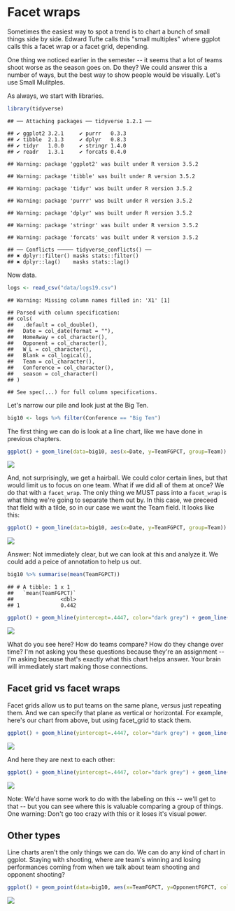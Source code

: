 # Facet wraps

Sometimes the easiest way to spot a trend is to chart a bunch of small things side by side. Edward Tufte calls this "small multiples" where ggplot calls this a facet wrap or a facet grid, depending. 

One thing we noticed earlier in the semester -- it seems that a lot of teams shoot worse as the season goes on. Do they? We could answer this a number of ways, but the best way to show people would be visually. Let's use Small Mulitples.

As always, we start with libraries. 


```r
library(tidyverse)
```

```
## ── Attaching packages ── tidyverse 1.2.1 ──
```

```
## ✔ ggplot2 3.2.1     ✔ purrr   0.3.3
## ✔ tibble  2.1.3     ✔ dplyr   0.8.3
## ✔ tidyr   1.0.0     ✔ stringr 1.4.0
## ✔ readr   1.3.1     ✔ forcats 0.4.0
```

```
## Warning: package 'ggplot2' was built under R version 3.5.2
```

```
## Warning: package 'tibble' was built under R version 3.5.2
```

```
## Warning: package 'tidyr' was built under R version 3.5.2
```

```
## Warning: package 'purrr' was built under R version 3.5.2
```

```
## Warning: package 'dplyr' was built under R version 3.5.2
```

```
## Warning: package 'stringr' was built under R version 3.5.2
```

```
## Warning: package 'forcats' was built under R version 3.5.2
```

```
## ── Conflicts ───── tidyverse_conflicts() ──
## ✖ dplyr::filter() masks stats::filter()
## ✖ dplyr::lag()    masks stats::lag()
```

Now data.


```r
logs <- read_csv("data/logs19.csv")
```

```
## Warning: Missing column names filled in: 'X1' [1]
```

```
## Parsed with column specification:
## cols(
##   .default = col_double(),
##   Date = col_date(format = ""),
##   HomeAway = col_character(),
##   Opponent = col_character(),
##   W_L = col_character(),
##   Blank = col_logical(),
##   Team = col_character(),
##   Conference = col_character(),
##   season = col_character()
## )
```

```
## See spec(...) for full column specifications.
```

Let's narrow our pile and look just at the Big Ten.


```r
big10 <- logs %>% filter(Conference == "Big Ten")
```

The first thing we can do is look at a line chart, like we have done in previous chapters. 


```r
ggplot() + geom_line(data=big10, aes(x=Date, y=TeamFGPCT, group=Team)) + scale_y_continuous(limits = c(0, .7))
```

![](20-facetwraps_files/figure-epub3/unnamed-chunk-4-1.png)<!-- -->

And, not surprisingly, we get a hairball. We could color certain lines, but that would limit us to focus on one team. What if we did all of them at once? We do that with a `facet_wrap`. The only thing we MUST pass into a `facet_wrap` is what thing we're going to separate them out by. In this case, we preceed that field with a tilde, so in our case we want the Team field. It looks like this: 


```r
ggplot() + geom_line(data=big10, aes(x=Date, y=TeamFGPCT, group=Team)) + scale_y_continuous(limits = c(0, .7)) + facet_wrap(~Team)
```

![](20-facetwraps_files/figure-epub3/unnamed-chunk-5-1.png)<!-- -->

Answer: Not immediately clear, but we can look at this and analyze it. We could add a peice of annotation to help us out. 


```r
big10 %>% summarise(mean(TeamFGPCT))
```

```
## # A tibble: 1 x 1
##   `mean(TeamFGPCT)`
##               <dbl>
## 1             0.442
```


```r
ggplot() + geom_hline(yintercept=.4447, color="dark grey") + geom_line(data=big10, aes(x=Date, y=TeamFGPCT, group=Team)) + scale_y_continuous(limits = c(0, .7)) + facet_wrap(~Team)
```

![](20-facetwraps_files/figure-epub3/unnamed-chunk-7-1.png)<!-- -->

What do you see here? How do teams compare? How do they change over time? I'm not asking you these questions because they're an assignment -- I'm asking because that's exactly what this chart helps answer. Your brain will immediately start making those connections. 

## Facet grid vs facet wraps

Facet grids allow us to put teams on the same plane, versus just repeating them. And we can specify that plane as vertical or horizontal. For example, here's our chart from above, but using facet_grid to stack them.


```r
ggplot() + geom_hline(yintercept=.4447, color="dark grey") + geom_line(data=big10, aes(x=Date, y=TeamFGPCT, group=Team)) + scale_y_continuous(limits = c(0, .7)) + facet_grid(Team ~ .)
```

![](20-facetwraps_files/figure-epub3/unnamed-chunk-8-1.png)<!-- -->

And here they are next to each other:


```r
ggplot() + geom_hline(yintercept=.4447, color="dark grey") + geom_line(data=big10, aes(x=Date, y=TeamFGPCT, group=Team)) + scale_y_continuous(limits = c(0, .7)) + facet_grid(. ~ Team)
```

![](20-facetwraps_files/figure-epub3/unnamed-chunk-9-1.png)<!-- -->

Note: We'd have some work to do with the labeling on this -- we'll get to that -- but you can see where this is valuable comparing a group of things. One warning: Don't go too crazy with this or it loses it's visual power.

## Other types

Line charts aren't the only things we can do. We can do any kind of chart in ggplot. Staying with shooting, where are team's winning and losing performances coming from when we talk about team shooting and opponent shooting? 


```r
ggplot() + geom_point(data=big10, aes(x=TeamFGPCT, y=OpponentFGPCT, color=W_L)) + scale_y_continuous(limits = c(0, .7)) + scale_x_continuous(limits = c(0, .7)) + facet_wrap(~Team)
```

![](20-facetwraps_files/figure-epub3/unnamed-chunk-10-1.png)<!-- -->

